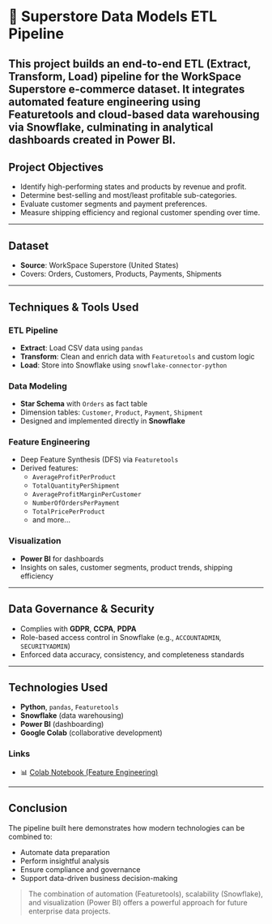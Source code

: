 # 🏬 Superstore Data Models ETL Pipeline

This project builds an end-to-end ETL (Extract, Transform, Load) pipeline for the WorkSpace Superstore e-commerce dataset. It integrates automated feature engineering using **Featuretools** and cloud-based data warehousing via **Snowflake**, culminating in analytical dashboards created in **Power BI**.
---

## Project Objectives

- Identify high-performing states and products by revenue and profit.
- Determine best-selling and most/least profitable sub-categories.
- Evaluate customer segments and payment preferences.
- Measure shipping efficiency and regional customer spending over time.

---
## Dataset

- **Source**: WorkSpace Superstore (United States)
- Covers: Orders, Customers, Products, Payments, Shipments
---

## Techniques & Tools Used

### ETL Pipeline
- **Extract**: Load CSV data using `pandas`
- **Transform**: Clean and enrich data with `Featuretools` and custom logic
- **Load**: Store into Snowflake using `snowflake-connector-python`

### Data Modeling
- **Star Schema** with `Orders` as fact table
- Dimension tables: `Customer`, `Product`, `Payment`, `Shipment`
- Designed and implemented directly in **Snowflake**

### Feature Engineering
- Deep Feature Synthesis (DFS) via `Featuretools`
- Derived features:
  - `AverageProfitPerProduct`
  - `TotalQuantityPerShipment`
  - `AverageProfitMarginPerCustomer`
  - `NumberOfOrdersPerPayment`
  - `TotalPricePerProduct`
  - and more...

### Visualization
- **Power BI** for dashboards
- Insights on sales, customer segments, product trends, shipping efficiency

---

## Data Governance & Security

- Complies with **GDPR**, **CCPA**, **PDPA**
- Role-based access control in Snowflake (e.g., `ACCOUNTADMIN`, `SECURITYADMIN`)
- Enforced data accuracy, consistency, and completeness standards

---

## Technologies Used

- **Python**, `pandas`, `Featuretools`
- **Snowflake** (data warehousing)
- **Power BI** (dashboarding)
- **Google Colab** (collaborative development)

### Links
- 📊 [Colab Notebook (Feature Engineering)](https://colab.research.google.com/drive/1JS9eJGBSwH4Ox_uoTWNK7cqXT6MwNKlD?usp=sharing)

---

## Conclusion

The pipeline built here demonstrates how modern technologies can be combined to:
- Automate data preparation
- Perform insightful analysis
- Ensure compliance and governance
- Support data-driven business decision-making

> The combination of automation (Featuretools), scalability (Snowflake), and visualization (Power BI) offers a powerful approach for future enterprise data projects.
